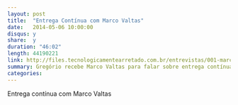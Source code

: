 ```yaml
---
layout: post
title:  "Entrega Contínua com Marco Valtas"
date:   2014-05-06 10:00:00
disqus: y
share:  y
duration: "46:02"
length: 44190221
link: http://files.tecnologicamentearretado.com.br/entrevistas/001-marco_valtas/001-marco_valtas_editado_128.mp3
summary: Gregório recebe Marco Valtas para falar sobre entrega contínua.
categories: 
---
```


Entrega contínua com Marco Valtas

<audio src="http://files.tecnologicamentearretado.com.br/entrevistas/001-marco_valtas/001-marco_valtas_editado_128.mp3" preload="none" />

Baixe o áudio desta conversa [aqui](http://files.tecnologicamentearretado.com.br/entrevistas/001-marco_valtas/001-marco_valtas_editado_128.mp3).

Notas:

- [Livro Entrega Contínua - em português](http://www.grupoa.com.br/livros/engenharia-de-software-e-metodos-ageis/entrega-continua/9788582601037)
- [Livro Entrega Contínua - em inglês](http://www.amazon.com.br/Continuous-Delivery-Deployment-Automation-Addison-Wesley-ebook/dp/B003YMNVC0)
- [Blog do Marco Valtas](http://marcovaltas.com)
  - [Post sobre entrega contínua do próprio blog](http://marcovaltas.com/2012/10/17/continuous-delivery-of-this-blog.html)
- [Blog de entrega contínua de Jez Humble](http://continuousdelivery.com)
- [Marco Valtas no Twitter](https://twitter.com/mavcunha)
- [Puppet](http://puppetlabs.com/puppet/what-is-puppet)
- [Chef](http://www.getchef.com/chef)
- [Livro DevOps na prática, por Danilo Sato](http://www.casadocodigo.com.br/products/livro-devops)
- [Entrega Contínua no site da ThoughtWorks](http://www.thoughtworks.com/pt/continuous-delivery)
- [Ansible](http://www.ansible.com/home)
- [Docker](https://www.docker.io)
- [Dokku](http://progrium.com/blog/2013/06/19/dokku-the-smallest-paas-implementation-youve-ever-seen)
- [Go, ferramenta de entrega contínua desenvolvida pela ThoughtWorks](https://github.com/gocd/gocd)
